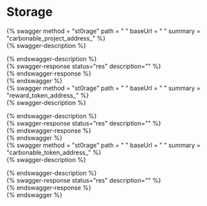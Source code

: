 
Storage
=======
  
{% swagger method = "st0rage" path = " " baseUrl = " " summary = "carbonable_project_address_" %}  
{% swagger-description %}  
  
{% endswagger-description %}  
{% swagger-response status="res" description="" %}  
{% endswagger-response %}  
{% endswagger %}  
{% swagger method = "st0rage" path = " " baseUrl = " " summary = "reward_token_address_" %}  
{% swagger-description %}  
  
{% endswagger-description %}  
{% swagger-response status="res" description="" %}  
{% endswagger-response %}  
{% endswagger %}  
{% swagger method = "st0rage" path = " " baseUrl = " " summary = "carbonable_token_address_" %}  
{% swagger-description %}  
  
{% endswagger-description %}  
{% swagger-response status="res" description="" %}  
{% endswagger-response %}  
{% endswagger %}